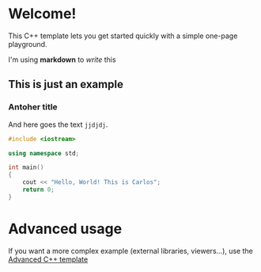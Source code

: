 # Welcome!

This C++ template lets you get started quickly with a simple one-page playground.

I'm using **markdown** to _write_ this

## This is just an example
### Antoher title
And here goes the text `jjdjdj`.



```C++ runnable
#include <iostream>

using namespace std;

int main() 
{
    cout << "Hello, World! This is Carlos";
    return 0;
}
```

# Advanced usage

If you want a more complex example (external libraries, viewers...), use the [Advanced C++ template](https://tech.io/select-repo/598)
